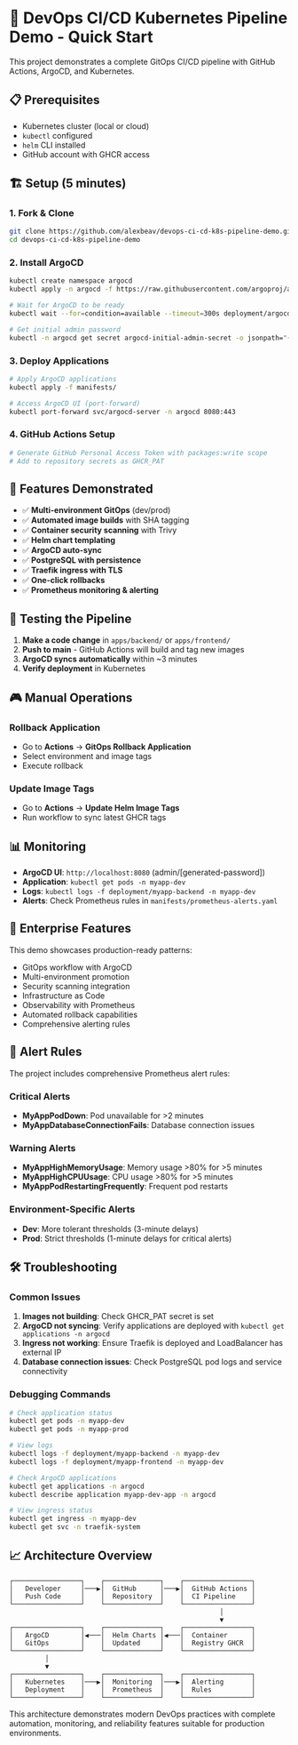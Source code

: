 # 🚀 DevOps CI/CD Kubernetes Pipeline Demo - Quick Start

This project demonstrates a complete GitOps CI/CD pipeline with GitHub Actions, ArgoCD, and Kubernetes.

## 📋 Prerequisites

- Kubernetes cluster (local or cloud)
- `kubectl` configured
- `helm` CLI installed
- GitHub account with GHCR access

## 🏗️ Setup (5 minutes)

### 1. Fork & Clone
```bash
git clone https://github.com/alexbeav/devops-ci-cd-k8s-pipeline-demo.git
cd devops-ci-cd-k8s-pipeline-demo
```

### 2. Install ArgoCD
```bash
kubectl create namespace argocd
kubectl apply -n argocd -f https://raw.githubusercontent.com/argoproj/argo-cd/stable/manifests/install.yaml

# Wait for ArgoCD to be ready
kubectl wait --for=condition=available --timeout=300s deployment/argocd-server -n argocd

# Get initial admin password
kubectl -n argocd get secret argocd-initial-admin-secret -o jsonpath="{.data.password}" | base64 -d
```

### 3. Deploy Applications
```bash
# Apply ArgoCD applications
kubectl apply -f manifests/

# Access ArgoCD UI (port-forward)
kubectl port-forward svc/argocd-server -n argocd 8080:443
```

### 4. GitHub Actions Setup
```bash
# Generate GitHub Personal Access Token with packages:write scope
# Add to repository secrets as GHCR_PAT
```

## 🎯 Features Demonstrated

- ✅ **Multi-environment GitOps** (dev/prod)
- ✅ **Automated image builds** with SHA tagging
- ✅ **Container security scanning** with Trivy
- ✅ **Helm chart templating**
- ✅ **ArgoCD auto-sync**
- ✅ **PostgreSQL with persistence**
- ✅ **Traefik ingress with TLS**
- ✅ **One-click rollbacks**
- ✅ **Prometheus monitoring & alerting**

## 🔄 Testing the Pipeline

1. **Make a code change** in `apps/backend/` or `apps/frontend/`
2. **Push to main** - GitHub Actions will build and tag new images
3. **ArgoCD syncs automatically** within ~3 minutes
4. **Verify deployment** in Kubernetes

## 🎮 Manual Operations

### Rollback Application
- Go to **Actions** → **GitOps Rollback Application**
- Select environment and image tags
- Execute rollback

### Update Image Tags
- Go to **Actions** → **Update Helm Image Tags**
- Run workflow to sync latest GHCR tags

## 📊 Monitoring

- **ArgoCD UI**: `http://localhost:8080` (admin/[generated-password])
- **Application**: `kubectl get pods -n myapp-dev`
- **Logs**: `kubectl logs -f deployment/myapp-backend -n myapp-dev`
- **Alerts**: Check Prometheus rules in `manifests/prometheus-alerts.yaml`

## 🏢 Enterprise Features

This demo showcases production-ready patterns:
- GitOps workflow with ArgoCD
- Multi-environment promotion
- Security scanning integration
- Infrastructure as Code
- Observability with Prometheus
- Automated rollback capabilities
- Comprehensive alerting rules

## 🚨 Alert Rules

The project includes comprehensive Prometheus alert rules:

### Critical Alerts
- **MyAppPodDown**: Pod unavailable for >2 minutes
- **MyAppDatabaseConnectionFails**: Database connection issues

### Warning Alerts  
- **MyAppHighMemoryUsage**: Memory usage >80% for >5 minutes
- **MyAppHighCPUUsage**: CPU usage >80% for >5 minutes
- **MyAppPodRestartingFrequently**: Frequent pod restarts

### Environment-Specific Alerts
- **Dev**: More tolerant thresholds (3-minute delays)
- **Prod**: Strict thresholds (1-minute delays for critical alerts)

## 🛠️ Troubleshooting

### Common Issues
1. **Images not building**: Check GHCR_PAT secret is set
2. **ArgoCD not syncing**: Verify applications are deployed with `kubectl get applications -n argocd`
3. **Ingress not working**: Ensure Traefik is deployed and LoadBalancer has external IP
4. **Database connection issues**: Check PostgreSQL pod logs and service connectivity

### Debugging Commands
```bash
# Check application status
kubectl get pods -n myapp-dev
kubectl get pods -n myapp-prod

# View logs
kubectl logs -f deployment/myapp-backend -n myapp-dev
kubectl logs -f deployment/myapp-frontend -n myapp-dev

# Check ArgoCD applications
kubectl get applications -n argocd
kubectl describe application myapp-dev-app -n argocd

# View ingress status
kubectl get ingress -n myapp-dev
kubectl get svc -n traefik-system
```

## 📈 Architecture Overview

```
┌─────────────────┐    ┌──────────────┐    ┌─────────────────┐
│   Developer     │───▶│  GitHub      │───▶│  GitHub Actions │
│   Push Code     │    │  Repository  │    │  CI Pipeline    │
└─────────────────┘    └──────────────┘    └─────────────────┘
                                                     │
                                                     ▼
┌─────────────────┐    ┌──────────────┐    ┌─────────────────┐
│   ArgoCD        │◀───│  Helm Charts │◀───│  Container      │
│   GitOps        │    │  Updated     │    │  Registry GHCR  │
└─────────────────┘    └──────────────┘    └─────────────────┘
         │
         ▼
┌─────────────────┐    ┌──────────────┐    ┌─────────────────┐
│   Kubernetes    │───▶│  Monitoring  │───▶│  Alerting       │
│   Deployment    │    │  Prometheus  │    │  Rules          │
└─────────────────┘    └──────────────┘    └─────────────────┘
```

This architecture demonstrates modern DevOps practices with complete automation, monitoring, and reliability features suitable for production environments.
